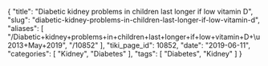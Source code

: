 {
    "title": "Diabetic kidney problems in children last longer if low vitamin D",
    "slug": "diabetic-kidney-problems-in-children-last-longer-if-low-vitamin-d",
    "aliases": [
        "/Diabetic+kidney+problems+in+children+last+longer+if+low+vitamin+D+\u2013+May+2019",
        "/10852"
    ],
    "tiki_page_id": 10852,
    "date": "2019-06-11",
    "categories": [
        "Kidney",
        "Diabetes"
    ],
    "tags": [
        "Diabetes",
        "Kidney"
    ]
}